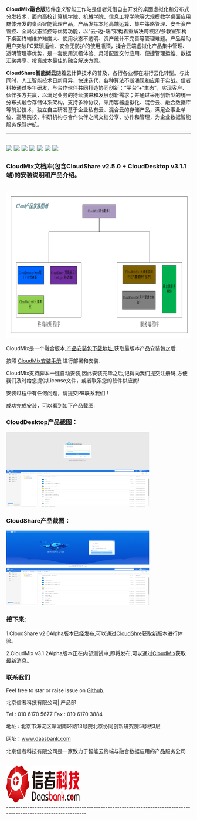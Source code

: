 **CloudMix融合版**软件定义智能工作站是信者凭借自主开发的桌面虚拟化和分布式分发技术，面向高校计算机学院、机械学院、信息工程学院等大规模教学桌面应用群体开发的桌面智能管理产品，产品发挥本地高端运算、集中策略管理、安全资产管控、全局状态监控等优势功能，以”云-边-端”架构着重解决跨校区/多教室架构下桌面终端维护难度大、使用状态不透明、资产统计不完善等管理难题。产品帮助用户突破PC繁琐运维、安全无防护的使用瓶颈，揉合云端虚拟化产品集中管理、透明管理等优势，是一套使用流畅体验、灵活配置交付应用、便捷管理运维、数据汇聚共享、投资成本最佳的融合解决方案。

**CloudShare智能储云**随着云计算技术的普及，各行各业都在进行云化转型。与此同时，人工智能技术日新月异，快速迭代，各种算法不断涌现和应用于实战。信者科技通过多年研发，与合作伙伴共同打造协同创新：“平台”+“生态”，实现客户、伙伴多方共赢，以满足业务的持续演进和发展创新需求；并通过采用创新型的统一分布式融合存储体系架构，支持多种协议，采用容器虚拟化、混合云、融合数据库等前沿技术，独立自主研发基于企业私有云、混合云的存储产品，满足企事业单位、高等院校、科研机构与合作伙伴之间文档分享、协作和管理，为企业数据智能服务保驾护航。

-------------------------------------------------------------------------------------------------------------------------------
<img src='https://img.shields.io/badge/ubuntu%20-v16.04-blue'></img>
<img src='https://img.shields.io/badge/CSharp-2.1%2B-brightgreen.svg'></img>
<img src='https://img.shields.io/badge/asp.net%20core-v2.2.401-green'></img>
<img src='https://img.shields.io/badge/CSharp-.NET%20Framework%204.8-yellowgreen'></img>
<img src='https://img.shields.io/badge/build-passing-green'></img>
<img src='https://img.shields.io/badge/docs-passing-green'></img>
<img src='https://img.shields.io/badge/cloudshare-v2.6.0--alpha%2Cv2.5.0--passing-yellowgreen'></img>
<br>
-------------------------------------------------------------------------------------------------------------------------------

### CloudMix文档库(包含CloudShare v2.5.0 + CloudDesktop v3.1.1 端)的安装说明和产品介绍。
<br>
<a href="http://www.daasbank.com"><img src="image/CloudMix.png" width="600" height="400" /></a>
</br>

CloudMix是一个融合版本,[产品安装包下载地址](https://github.com/XINZHEKEJI/CloudDesktop/releases),获取最版本产品安装包之后.

按照 [CloudMix安装手册]( ClOUDMix-ZCH/智能储云与桌面B端融合版安装手册-power%20by%20信者科技.docx) 进行部署和安装.

CloudMix支持脚本一键自动安装,因此安装完毕之后,记得向我们提交注册码,方便我们及时给您提供License文件，或者联系您的软件供应商!

安装过程中有任何问题，请提交PR联系我们！

成功完成安装，可以看到如下产品截图:

### CloudDesktop产品截图：

<a href="http://www.daasbank.com"><img src="image/CloudDesktop-登录.png" width="390" height="100" /></a>
<a href="http://www.daasbank.com"><img src="image/CloudShare-主页.png" width="390" height="100" /></a>

### CloudShare产品截图：

<a href="http://www.daasbank.com"><img src="image/CloudShare-登录.png" width="390" height="100" /></a>
<a href="http://www.daasbank.com"><img src="image/CloudShare-主页.png" width="390" height="100" /></a>

### 接下来:

  1.CloudShare v2.6Alpha版本已经发布,可以通过[CloudShre](https://github.com/XINZHEKEJI/CloudShare)获取新版本进行体验。
  
  2.CloudMix v3.1.2Alpha版本正在内部测试中,即将发布,可以通过[CloudMix](https://github.com/XINZHEKEJI/CloudMix)获取最新消息。
  
### 联系我们

Feel free to star or raise issue on [Github](https://github.com/XINZHEKEJI/CloudDocument).

北京信者科技有限公司| 产品部

Tel : 010 6170 5677   Fax : 010 6170 3884

地址 : 北京市海淀区翠湖南环路13号院北京协同创新研究院5号楼3层

网址：www.daasbank.com

北京信者科技有限公司是一家致力于智能云终端与融合数据应用的产品服务公司

<br>
<a href="http://www.daasbank.com"><img src="image/logo.png" width="200" height="100" /></a>
</br>
----------------------------------------------------------------------------------------------------------------
